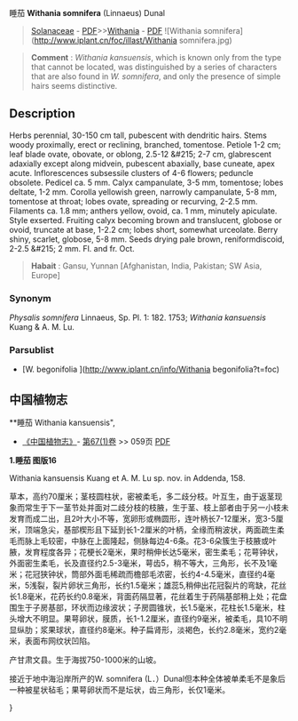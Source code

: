 睡茄 **Withania somnifera** (Linnaeus) Dunal

> [Solanaceae](http://www.iplant.cn/info/Solanaceae?t=foc) - [PDF](http://www.iplant.cn/foc/pdf/Solanaceae.pdf)>>[Withania](http://www.iplant.cn/info/Withania?t=foc) - [PDF](http://www.iplant.cn/foc/pdf/Withania.pdf)
![Withania somnifera](http://www.iplant.cn/foc/illast/Withania somnifera.jpg)

> **Comment** : 
> *Withania kansuensis*, which is known only from the type that cannot be located, was distinguished by a series of characters that are also found in *W. somnifera*, and only the presence of simple hairs seems distinctive.

## Description

Herbs perennial, 30-150 cm tall, pubescent with dendritic hairs. Stems woody proximally, erect or reclining, branched, tomentose. Petiole 1-2 cm; leaf blade ovate, obovate, or oblong, 2.5-12 &amp;#215; 2-7 cm, glabrescent adaxially except along midvein, pubescent abaxially, base cuneate, apex acute. Inflorescences subsessile clusters of 4-6 flowers; peduncle obsolete. Pedicel ca. 5 mm. Calyx campanulate, 3-5 mm, tomentose; lobes deltate, 1-2 mm. Corolla yellowish green, narrowly campanulate, 5-8 mm, tomentose at throat; lobes ovate, spreading or recurving, 2-2.5 mm. Filaments ca. 1.8 mm; anthers yellow, ovoid, ca. 1 mm, minutely apiculate. Style exserted. Fruiting calyx becoming brown and translucent, globose or ovoid, truncate at base, 1-2.2 cm; lobes short, somewhat urceolate. Berry shiny, scarlet, globose, 5-8 mm. Seeds drying pale brown, reniformdiscoid, 2-2.5 &amp;#215; 2 mm. Fl. and fr. Oct.

> **Habait** : 
> Gansu, Yunnan [Afghanistan, India, Pakistan; SW Asia, Europe]

### Synonym
*Physalis somnifera* Linnaeus, Sp. Pl. 1: 182. 1753; *Withania kansuensis* Kuang & A. M. Lu.

### Parsublist

* [W.  begonifolia  ](http://www.iplant.cn/info/Withania begonifolia?t=foc)

## 中国植物志

**睡茄 Withania kansuensis",

* [《中国植物志》](http://www.iplant.cn/frps)- [第67(1)卷](http://www.iplant.cn/frps/vol/67(1)) >> 059页 [PDF](http://www.iplant.cn/frps/pdf/67(1)/059a.pdf)

**1.睡茄 图版16**

Withania kansuensis Kuang et A. M. Lu sp. nov. in Addenda, 158.

草本，高约70厘米；茎枝圆柱状，密被柔毛，多二歧分枝。叶互生，由于返茎现象而常生于下一茎节处并面对二歧分枝的枝腋，生于茎、枝上部者由于另一小枝未发育而成二出，且2叶大小不等，宽卵形或椭圆形，连叶柄长7-12厘米，宽3-5厘米，顶端急尖，基部楔形且下延到长1-2厘米的叶柄，全缘而稍波状，两面疏生柔毛而脉上毛较密，中脉在上面隆起，侧脉每边4-6条。花3-6朵簇生于枝腋或叶腋，发育程度各异；花梗长2毫米，果时稍伸长达5毫米，密生柔毛；花萼钟状，外面密生柔毛，长及直径约2.5-3毫米，萼齿5，稍不等大，三角形，长不及1毫米；花冠狭钟状，筒部外面毛稀疏而檐部毛浓密，长约4-4.5毫米，直径约4毫米，5浅裂，裂片卵状三角形，长约1.5毫米；雄蕊5,稍伸出花冠裂片的弯缺，花丝长1.8毫米，花药长约0.8毫米，背面药隔显著，花丝着生于药隔基部稍上处；花盘围生于子房基部，环状而边缘波状；子房圆锥状，长1.5毫米，花柱长1.5毫米，柱头增大不明显。果萼卵状，膜质，长1-1.2厘米，直径约9毫米，被柔毛，具10不明显纵肋；浆果球状，直径约8毫米。种子扁肾形，淡褐色，长约2.8毫米，宽约2毫米，表面布网纹状凹陷。

产甘肃文县。生于海拔750-1000米的山坡。

接近于地中海沿岸所产的W. somnifera (L．）Dunal但本种全体被单柔毛不是象后一种被星状毡毛；果萼卵状而不是坛状，齿三角形，长仅1毫米。

}